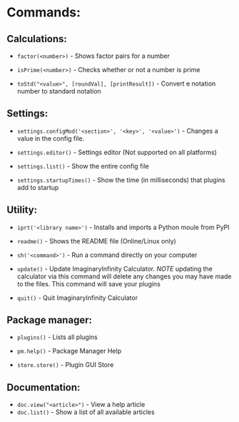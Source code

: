 # Commands:

## Calculations:

- `factor(<number>)` - Shows factor pairs for a number

- `isPrime(<number>)` - Checks whether or not a number is prime

- `toStd("<value>", [roundVal], [printResult])` - Convert e notation number to standard notation


## Settings:

- `settings.configMod('<section>', '<key>', '<value>')` - Changes a value in the config file.

- `settings.editor()` - Settings editor (Not supported on all platforms)

- `settings.list()` - Show the entire config file

- `settings.startupTimes()` - Show the time (in milliseconds) that plugins add to startup

## Utility:

- `iprt('<library name>')` - Installs and imports a Python moule from PyPI

- `readme()` - Shows the README file (Online/Linux only)

- `sh('<command>')` - Run a command directly on your computer

- `update()` - Update ImaginaryInfinity Calculator. *NOTE* updating the calculator via this command will delete any changes you may have made to the files. This command will save your plugins

- `quit()` - Quit ImaginaryInfinity Calculator


## Package manager:

- `plugins()` - Lists all plugins

- `pm.help()` - Package Manager Help

- `store.store()` - Plugin GUI Store

## Documentation:

- `doc.view("<article>")` - View a help article
- `doc.list()` - Show a list of all available articles
